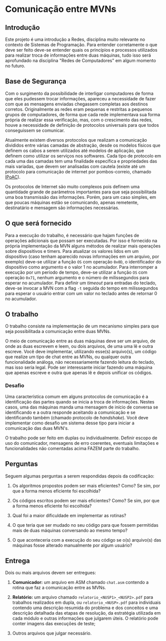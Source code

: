 # Comunicação entre MVNs

## Introdução

Este projeto é uma introdução a Redes, disciplina muito relevante no
contexto de Sistemas de Programação. Para entender corretamente o que
deve ser feito deve-se entender quais os princípios e processos
utilizados para realizar troca de informações entre duas máquinas, tudo
isso será aprofundado na disciplina "Redes de Computadores" em algum
momento no futuro.

## Base de Segurança

Com o surgimento da possibilidade de interligar computadores de forma
que eles pudessem trocar informações, apareceu a necessidade de fazer
com que as mensagens enviadas chegassem completas aos destinos corretos.
Originalmente as redes eram pequenas e restritas a pequenos grupos de
computadores, de forma que cada rede implementava sua forma própria de
realizar essa verificação, mas, com o crescimento das redes, houve a
necessidade de definição de protocolos universais para que todos
conseguissem se comunicar.

Atualmente existem diversos protocolos que realizam a comunicação
divididos entre várias camadas de abstração, desde os modelos físicos
que definem os cabos a serem utilizados até modelos de aplicação, que
definem como utilizar os serviços nos softwares. Cada tipo de protocolo
em cada uma das camadas tem uma finalidade específica e propriedades das
mais variadas, que devem ser analisadas com cautela (existe até um
protocolo para comunicação de internet por pombos-correio, chamado
[IPoAC](https://en.wikipedia.org/wiki/IP_over_Avian_Carriers)).

Os protocolos de Internet são muito complexos pois definem uma
quantidade grande de parâmetros importantes para que seja possibilitada
uma boa transmissão das informações. Porém, para um caso simples, em que
poucas máquinas estão se comunicando, apenas remetente, destinatário e
mensagem são informações necessárias.

## O que será fornecido

Para a execução do trabalho, é necessário que hajam funções de operações
adicionais que possam ser executadas. Por isso é fornecido na própria
implementação da MVN alguns métodos de realizar mais operações sobre
dispositivos e timers. Para atualizar os valores lidos em um dispositivo
(caso tenham aparecido novas informações em um arquivo, por exemplo)
deve-se utilizar a função `OS` com operação `0x0D`, o identificador do
dispositivo como argumento e o valor 1 no acumulador. Para interromper a
execução por um período de tempo, deve-se utilizar a função `OS` com
operação `0x71`, nenhum argumento e o número de milissegundos para esperar no
acumulador. Para definir um _timeout_ para entradas do teclado, deve-se
invocar a MVN com a flag `-t` seguida do tempo em milissegundos para
esperar o usuário entrar com um valor no teclado antes de retornar 0 no
acumulador.

## O trabalho

O trabalho consiste na implementação de um mecanismo simples para que
seja possibilitada a comunicação entre duas MVNs.

O meio de comunicação entre as duas máquinas deve ser um arquivo, de
onde as duas escrevem e leem, ou dois arquivos, de uma uma lê e outra
escreve. Você deve implementar, utilizando esse(s) arquivo(s), um código
que realize um tipo de chat entre as MVNs, ou qualquer outra
funcionalidade análoga, não necessariamente fazendo leitura do teclado,
mas isso seria legal. Pode ser interessante iniciar fazendo uma máquina
que apenas escreve e outra que apenas lê e depois unificar os códigos.

### Desafio
Uma característica comum em alguns protocolos de comunicação é
a identificação das partes quando se inicia a troca de informações.
Nestes casos, uma das máquinas manda uma mensagem de início de conversa
se identificando e a outra responde aceitando a comunicação e se
identificando também (chamado protocolo de _handshake_). Você deve
implementar como desafio um sistema desse tipo para iniciar a
comunicação das duas MVN's.

O trabalho pode ser feito em duplas ou individualmente. Definir escopo
de uso do comunicador, mensagens de erro coerentes, eventuais limitações
e funcionalidades não comentadas acima FAZEM parte do trabalho.

## Perguntas

Seguem algumas perguntas a serem respondidas depois da codificação:

1.  Os algoritmos propostos podem ser mais eficientes? Como? Se sim, por
    que a forma menos eficiente foi escolhida?

2.  Os códigos escritos podem ser mais eficientes? Como? Se sim, por que
    a forma menos eficiente foi escolhida?

3.  Qual foi a maior dificuldade em implementar as rotinas?

4.  O que teria que ser mudado no seu código para que fossem permitidas
    mais de duas máquinas conversando ao mesmo tempo?

5.  O que aconteceria com a execução do seu código se o(s) arquivo(s)
    das máquinas fosse alterado manualmente por algum usuário?

## Entrega

Dois ou mais arquivos devem ser entregues:

1.  **Comunicador:** um arquivo em ASM chamado `chat.asm` contendo a rotina
    que faz a comunicação entre as MVNs.

2.  **Relatório:** um arquivo chamado `relatorio_<NUSP1>_<NUSP2>.pdf` para
    trabalhos realizados em dupla, ou `relatorio_<NUSP>.pdf` para individuais
    contendo uma descrição resumida do problema e dos conceitos e uma descrição
    detalhada das etapas de resolução, da estratégia utilizada em cada módulo
    e outras informações que julgarem úteis. O relatório pode conter imagens
    das execuções de teste;

3.  Outros arquivos que julgar necessário.
